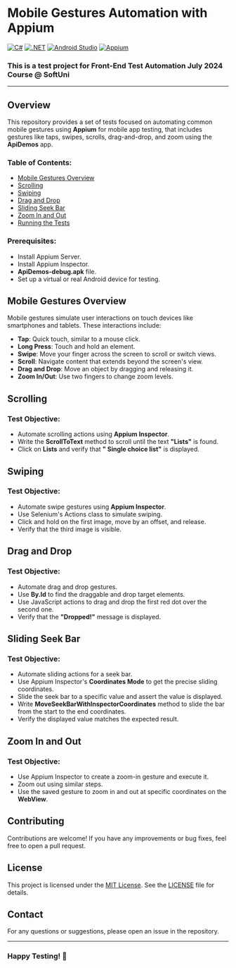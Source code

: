 # Mobile Gestures Automation with Appium
[![C#](https://img.shields.io/badge/Made%20with-C%23-239120.svg)](https://learn.microsoft.com/en-us/dotnet/csharp/)
[![.NET](https://img.shields.io/badge/.NET-5C2D91.svg)](https://dotnet.microsoft.com/)
[![Android Studio](https://img.shields.io/badge/Built%20with-Android%20Studio-3DDC84.svg)](https://developer.android.com/studio)
[![Appium](https://img.shields.io/badge/tested%20with-Appium-41BDF5.svg)](https://appium.io/)

### This is a test project for Front-End Test Automation July 2024 Course @ SoftUni
---
## Overview
This repository provides a set of tests focused on automating common mobile gestures using **Appium** for mobile app testing, that includes gestures like taps, swipes, scrolls, drag-and-drop, and zoom using the **ApiDemos** app.

### Table of Contents:
- [Mobile Gestures Overview](#mobile-gestures-overview)
- [Scrolling](#scrolling)
- [Swiping](#swiping)
- [Drag and Drop](#drag-and-drop)
- [Sliding Seek Bar](#sliding-seek-bar)
- [Zoom In and Out](#zoom-in-and-out)
- [Running the Tests](#running-the-tests)

### Prerequisites:
- Install Appium Server.
- Install Appium Inspector.
- **ApiDemos-debug.apk** file.
- Set up a virtual or real Android device for testing.
  
## Mobile Gestures Overview

Mobile gestures simulate user interactions on touch devices like smartphones and tablets. These interactions include:
- **Tap**: Quick touch, similar to a mouse click.
- **Long Press**: Touch and hold an element.
- **Swipe**: Move your finger across the screen to scroll or switch views.
- **Scroll**: Navigate content that extends beyond the screen's view.
- **Drag and Drop**: Move an object by dragging and releasing it.
- **Zoom In/Out**: Use two fingers to change zoom levels.

## Scrolling

### Test Objective:
- Automate scrolling actions using **Appium Inspector**.
- Write the **ScrollToText** method to scroll until the text **"Lists"** is found.
- Click on **Lists** and verify that **" Single choice list"** is displayed.

## Swiping

### Test Objective:
- Automate swipe gestures using **Appium Inspector**.
- Use Selenium's Actions class to simulate swiping.
- Click and hold on the first image, move by an offset, and release.
- Verify that the third image is visible.

## Drag and Drop

### Test Objective:

- Automate drag and drop gestures.
- Use **By.Id** to find the draggable and drop target elements.
- Use JavaScript actions to drag and drop the first red dot over the second one.
- Verify that the **"Dropped!"** message is displayed.

## Sliding Seek Bar

### Test Objective:
- Automate sliding actions for a seek bar.
- Use Appium Inspector's **Coordinates Mode** to get the precise sliding coordinates.
- Slide the seek bar to a specific value and assert the value is displayed.
- Write **MoveSeekBarWithInspectorCoordinates** method to slide the bar from the start to the end coordinates.
- Verify the displayed value matches the expected result.

## Zoom In and Out

### Test Objective:
- Use Appium Inspector to create a zoom-in gesture and execute it.
- Zoom out using similar steps.
- Use the saved gesture to zoom in and out at specific coordinates on the **WebView**.

## Contributing
Contributions are welcome! If you have any improvements or bug fixes, feel free to open a pull request.

## License
This project is licensed under the [MIT License](LICENSE). See the [LICENSE](LICENSE) file for details.

## Contact
For any questions or suggestions, please open an issue in the repository.

---
### Happy Testing! 🚀
